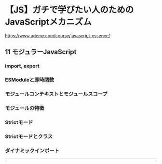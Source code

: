 # 【JS】ガチで学びたい人のためのJavaScriptメカニズム

<https://www.udemy.com/course/javascript-essence/>

## 11  モジュラーJavaScript

### import, export

### ESModuleと即時関数

### モジュールコンテキストとモジュールスコープ

### モジュールの特徴

### Strictモード

### Strictモードとクラス

### ダイナミックインポート

---
